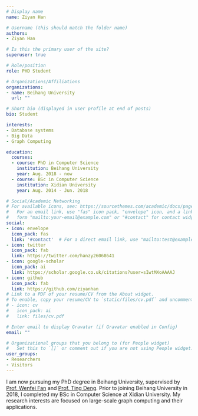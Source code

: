 ```yaml
---
# Display name
name: Ziyan Han

# Username (this should match the folder name)
authors:
- Ziyan Han

# Is this the primary user of the site?
superuser: true

# Role/position
role: PHD Student

# Organizations/Affiliations
organizations:
- name: Beihang University
  url: ""

# Short bio (displayed in user profile at end of posts)
bio: Student

interests:
- Database systems
- Big Data
- Graph Computing

education:
  courses:
  - course: PhD in Computer Science
    institution: Beihang University
    year: Aug. 2018 - now
  - course: BSc in Computer Science
    institution: Xidian University
    year: Aug. 2014 - Jun. 2018

# Social/Academic Networking
# For available icons, see: https://sourcethemes.com/academic/docs/page-builder/#icons
#   For an email link, use "fas" icon pack, "envelope" icon, and a link in the
#   form "mailto:your-email@example.com" or "#contact" for contact widget.
social:
- icon: envelope
  icon_pack: fas
  link: '#contact'  # For a direct email link, use "mailto:test@example.org".
- icon: twitter
  icon_pack: fab
  link: https://twitter.com/hanzy26068641
- icon: google-scholar
  icon_pack: ai
  link: https://scholar.google.co.uk/citations?user=sIwtMXoAAAAJ
- icon: github
  icon_pack: fab
  link: https://github.com/ziyanhan
# Link to a PDF of your resume/CV from the About widget.
# To enable, copy your resume/CV to `static/files/cv.pdf` and uncomment the lines below.
# - icon: cv
#   icon_pack: ai
#   link: files/cv.pdf

# Enter email to display Gravatar (if Gravatar enabled in Config)
email: ""

# Organizational groups that you belong to (for People widget)
#   Set this to `[]` or comment out if you are not using People widget.
user_groups:
- Researchers
- Visitors
---
```

I am now pursuing my PhD degree in Beihang University, supervised by [Prof. Wenfei Fan](http://homepages.inf.ed.ac.uk/wenfei/) and [Prof. Ting Deng](http://act.buaa.edu.cn/dengt/). Prior to joining Beihang University in 2018, I completed my BSc in Computer Science at Xidian University. My research interests are focused on large-scale graph computing and their applications.